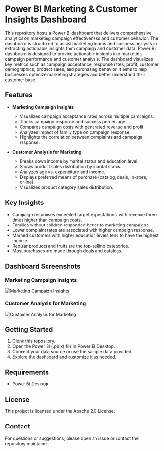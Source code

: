# Power BI Marketing & Customer Insights Dashboard

This repository hosts a Power BI dashboard that delivers comprehensive analytics on marketing campaign effectiveness and customer behavior. The dashboard is structured to assist marketing teams and business analysts in extracting actionable insights from campaign and customer data. Power BI dashboard is designed to provide actionable insights into marketing campaign performance and customer analysis. The dashboard visualizes key metrics such as campaign acceptance, response rates, profit, customer demographics, product sales, and purchasing behavior. It aims to help businesses optimize marketing strategies and better understand their customer base.

## Features

- **Marketing Campaign Insights**
  - Visualizes campaign acceptance rates across multiple campaigns.
  - Tracks campaign response and success percentage.
  - Compares campaign costs with generated revenue and profit.
  - Analyzes impact of family type on campaign response.
  - Highlights the correlation between complaints and campaign response.

- **Customer Analysis for Marketing**
  - Breaks down income by marital status and education level.
  - Shows product sales distribution by marital status.
  - Analyzes age vs. expenditure and income.
  - Displays preferred means of purchase (catalog, deals, in-store, online).
  - Visualizes product category sales distribution.

## Key Insights

- Campaign responses exceeded target expectations, with revenue three times higher than campaign costs.
- Families without children responded better to marketing campaigns.
- Lower complaint rates are associated with higher campaign response.
- Married customers with higher education levels tend to have the highest income.
- Regular products and fruits are the top-selling categories.
- Most purchases are made through deals and catalogs.

## Dashboard Screenshots

### Marketing Campaign Insights
![Marketing Campaign Insights](https://pplx-res.cloudinary.com/image/private/user_uploads/62499315/065da53e-c3fb-4d3b-abb9-b6a7c2e4df13/image.jpg)

### Customer Analysis for Marketing
![Customer Analysis for Marketing](https://pplx-res.cloudinary.com/image/private/user_uploads/62499315/fb2e0e1a-9c1c-42a3-b1f7-0324664e208f/image.jpg)

## Getting Started

1. Clone this repository.
2. Open the Power BI (.pbix) file in Power BI Desktop.
3. Connect your data source or use the sample data provided.
4. Explore the dashboard and customize it as needed.

## Requirements

- Power BI Desktop

## License

This project is licensed under the Apache 2.0 License.

## Contact

For questions or suggestions, please open an issue or contact the repository maintainer.
